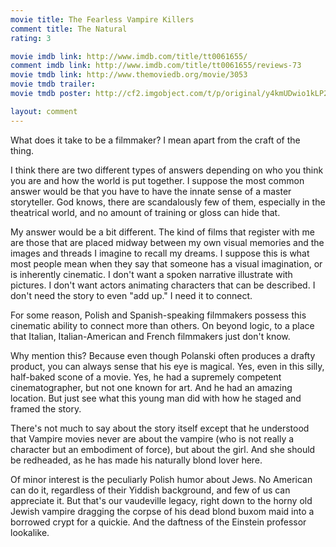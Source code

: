 ```yaml
---
movie title: The Fearless Vampire Killers
comment title: The Natural
rating: 3

movie imdb link: http://www.imdb.com/title/tt0061655/
comment imdb link: http://www.imdb.com/title/tt0061655/reviews-73
movie tmdb link: http://www.themoviedb.org/movie/3053
movie tmdb trailer: 
movie tmdb poster: http://cf2.imgobject.com/t/p/original/y4kmUDwio1kLP2xzm3VcYWWfrUE.jpg

layout: comment
---
```


What does it take to be a filmmaker? I mean apart from the craft of the thing.

I think there are two different types of answers depending on who you think you are and how the world is put together. I suppose the most common answer would be that you have to have the innate sense of a master storyteller. God knows, there are scandalously few of them, especially in the theatrical world, and no amount of training or gloss can hide that. 

My answer would be a bit different. The kind of films that register with me are those that are placed midway between my own visual memories and the images and threads I imagine to recall my dreams. I suppose this is what most people mean when they say that someone has a visual imagination, or is inherently cinematic. I don't want a spoken narrative illustrate with pictures. I don't want actors animating characters that can be described. I don't need the story to even "add up." I need it to connect.

For some reason, Polish and Spanish-speaking filmmakers possess this cinematic ability to connect more than others. On beyond logic, to a place that Italian, Italian-American and French filmmakers just don't know.

Why mention this? Because even though Polanski often produces a drafty product, you can always sense that his eye is magical. Yes, even in this silly, half-baked scone of a movie. Yes, he had a supremely competent cinematographer, but not one known for art. And he had an amazing location. But just see what this young man did with how he staged and framed the story.

There's not much to say about the story itself except that he understood that Vampire movies never are about the vampire (who is not really a character but an embodiment of force), but about the girl. And she should be redheaded, as he has made his naturally blond lover here.

Of minor interest is the peculiarly Polish humor about Jews. No American can do it, regardless of their Yiddish background, and few of us can appreciate it. But that's our vaudeville legacy, right down to the horny old Jewish vampire dragging the corpse of his dead blond buxom maid into a borrowed crypt for a quickie. And the daftness of the Einstein professor lookalike.